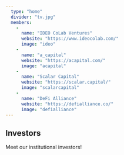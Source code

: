 ```yaml
---
  type: "home"
  divider: "tv.jpg"
  members:
    -
      name: "IDEO CoLab Ventures"
      website: "https://www.ideocolab.com/"
      image: "ideo"
    -
      name: "a_capital"
      website: "https://acapital.com/"
      image: "acapital"
    -
      name: "Scalar Capital"
      website: "https://scalar.capital/"
      image: "scalarcapital"
    -
      name: "DeFi Alliance"
      website: "https://defialliance.co/"
      image: "defialliance"
---
```


## Investors

Meet our institutional investors!
